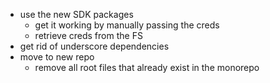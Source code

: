 - use the new SDK packages
  - get it working by manually passing the creds
  - retrieve creds from the FS
- get rid of underscore dependencies
- move to new repo
  - remove all root files that already exist in the monorepo
